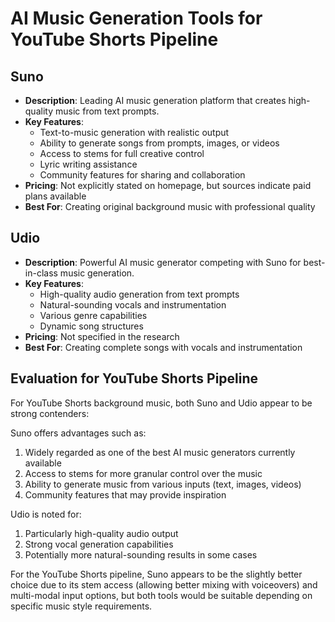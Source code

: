 # AI Music Generation Tools for YouTube Shorts Pipeline

## Suno

- **Description**: Leading AI music generation platform that creates high-quality music from text prompts.
- **Key Features**:
  - Text-to-music generation with realistic output
  - Ability to generate songs from prompts, images, or videos
  - Access to stems for full creative control
  - Lyric writing assistance
  - Community features for sharing and collaboration
- **Pricing**: Not explicitly stated on homepage, but sources indicate paid plans available
- **Best For**: Creating original background music with professional quality

## Udio

- **Description**: Powerful AI music generator competing with Suno for best-in-class music generation.
- **Key Features**:
  - High-quality audio generation from text prompts
  - Natural-sounding vocals and instrumentation
  - Various genre capabilities
  - Dynamic song structures
- **Pricing**: Not specified in the research
- **Best For**: Creating complete songs with vocals and instrumentation

## Evaluation for YouTube Shorts Pipeline

For YouTube Shorts background music, both Suno and Udio appear to be strong contenders:

Suno offers advantages such as:
1. Widely regarded as one of the best AI music generators currently available
2. Access to stems for more granular control over the music
3. Ability to generate music from various inputs (text, images, videos)
4. Community features that may provide inspiration

Udio is noted for:
1. Particularly high-quality audio output
2. Strong vocal generation capabilities
3. Potentially more natural-sounding results in some cases

For the YouTube Shorts pipeline, Suno appears to be the slightly better choice due to its stem access (allowing better mixing with voiceovers) and multi-modal input options, but both tools would be suitable depending on specific music style requirements.
